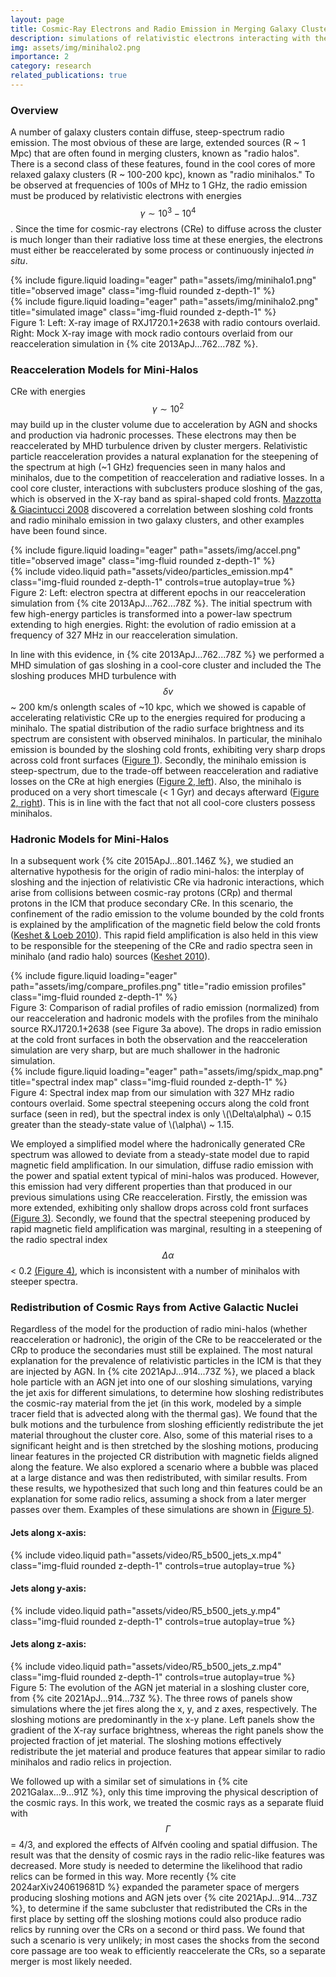 ```yaml
---
layout: page
title: Cosmic-Ray Electrons and Radio Emission in Merging Galaxy Clusters
description: simulations of relativistic electrons interacting with the ICM
img: assets/img/minihalo2.png
importance: 2
category: research
related_publications: true
---
```


### Overview

A number of galaxy clusters contain diffuse, steep-spectrum radio emission. The most obvious of these are large,
extended sources (R ~ 1 Mpc) that are often found in merging clusters, known as "radio halos". There is a second class
of these features, found in the cool cores of more relaxed galaxy clusters (R ~ 100-200 kpc), known as "radio
minihalos." To be observed at frequencies of 100s of MHz to 1 GHz, the radio emission must be produced by relativistic
electrons with energies $$\gamma \sim 10^3 - 10^4$$. Since the time for cosmic-ray electrons (CRe) to diffuse across the
cluster is much longer than their radiative loss time at these energies, the electrons must either be reaccelerated by
some process or continuously injected *in situ*.

<div id="figure1" class="row" width=700px >
    <div class="col-sm mt-2 mt-md-0">
        {% include figure.liquid loading="eager" path="assets/img/minihalo1.png" title="observed image" class="img-fluid rounded z-depth-1" %}
    </div>
    <div class="col-sm mt-2 mt-md-0">
        {% include figure.liquid loading="eager" path="assets/img/minihalo2.png" title="simulated image" class="img-fluid rounded z-depth-1" %}
    </div>
</div>
<div class="caption">
Figure 1: Left: X-ray image of RXJ1720.1+2638 with radio contours overlaid. Right: Mock X-ray image with 
    mock radio contours overlaid from our reacceleration simulation in {% cite 2013ApJ...762...78Z %}.
</div>

### Reacceleration Models for Mini-Halos

CRe with energies $$\gamma \sim 10^2$$ may build up in the cluster volume due to acceleration by AGN and shocks and
production via hadronic processes. These electrons may then be reaccelerated by MHD turbulence driven by cluster
mergers. Relativistic particle reacceleration provides a natural explanation for the steepening of the spectrum at high
(~1 GHz) frequencies seen in many halos and minihalos, due to the competition of reacceleration and radiative losses. In
a cool core cluster, interactions with subclusters produce sloshing of the gas, which is observed in the X-ray band as
spiral-shaped cold fronts. [Mazzotta & Giacintucci 2008](https://ui.adsabs.harvard.edu/abs/2008ApJ...675L...9M) discovered
a correlation between sloshing cold fronts and radio minihalo emission in two galaxy clusters, and other examples have
been found since.

<div id="figure2" class="row" width=700px >
    <div class="col-sm mt-2 mt-md-0">
        {% include figure.liquid loading="eager" path="assets/img/accel.png" title="observed image" class="img-fluid rounded z-depth-1" %}
    </div>
    <div class="col-sm mt-2 mt-md-0">
        {% include video.liquid path="assets/video/particles_emission.mp4" class="img-fluid rounded z-depth-1" controls=true autoplay=true %}
    </div>
</div>
<div class="caption">
Figure 2: Left: electron spectra at different epochs in our reacceleration simulation from 
   {% cite 2013ApJ...762...78Z %}. The initial spectrum with few high-energy particles is transformed into a 
   power-law spectrum extending to high energies. Right: the evolution of radio emission at a frequency of 327 MHz in our reacceleration simulation.
</div>

In line with this evidence, in {% cite 2013ApJ...762...78Z %} we performed a MHD simulation of gas sloshing in a cool-core cluster and
included the The sloshing produces MHD turbulence with $$\delta{v}$$ ~ 200 km/s onlength scales of ~10 kpc, which we
showed is capable of accelerating relativistic CRe up to the energies required for producing a minihalo. The spatial
distribution of the radio surface brightness and its spectrum are consistent with observed minihalos. In particular, the
minihalo emission is bounded by the sloshing cold fronts, exhibiting very sharp drops across cold front surfaces ([Figure 1](#figure1)).
Secondly, the minihalo emission is steep-spectrum, due to the trade-off between reacceleration and radiative losses on
the CRe at high energies ([Figure 2, left](#figure2)). Also, the minihalo is produced on a very short timescale (< 1 Gyr) and decays
afterward ([Figure 2, right](#figure2)). This is in line with the fact that not all cool-core clusters possess minihalos.  

### Hadronic Models for Mini-Halos

In a subsequent work {% cite 2015ApJ...801..146Z %}, we studied an alternative hypothesis for the origin of radio mini-halos: the interplay of sloshing and the injection of relativistic CRe via hadronic interactions, which arise from collisions between cosmic-ray protons (CRp) and thermal protons in the ICM that produce secondary CRe. In this scenario, the confinement of the radio emission to the volume bounded by the cold fronts is explained by the amplification of the magnetic field below the cold fronts ([Keshet & Loeb 2010](https://ui.adsabs.harvard.edu/abs/2010ApJ...722..737K)). This rapid field amplification is also held in this view to be responsible for the steepening of the CRe and radio spectra seen in minihalo (and radio halo) sources ([Keshet 2010](https://ui.adsabs.harvard.edu/abs/2010arXiv1011.0729K/abstract)).

<div class="row">
    <div id="figure3" class="col-sm mt-2 mt-md-0">
        {% include figure.liquid loading="eager" path="assets/img/compare_profiles.png" title="radio emission profiles" class="img-fluid rounded z-depth-1" %}
        <div class="caption">
            Figure 3: Comparison of radial profiles of radio emission (normalized) from our
            reacceleration and hadronic models with the profiles from the minihalo source
            RXJ1720.1+2638 (see Figure 3a above). The drops in radio emission at the cold front
            surfaces in both the observation and the reacceleration simulation are very sharp, but
            are much shallower in the hadronic simulation.
        </div>
    </div>
    <div id="figure4" class="col-sm mt-2 mt-md-0">
        {% include figure.liquid loading="eager" path="assets/img/spidx_map.png" title="spectral index map" class="img-fluid rounded z-depth-1" %}
        <div class="caption">
            Figure 4: Spectral index map from our simulation with 327 MHz radio contours overlaid.
            Some spectral steepening occurs along the cold front surface (seen in red), but the
            spectral index is only \(\Delta\alpha\) ~ 0.15 greater than the steady-state value of
            \(\alpha\) ~ 1.15.
        </div>
    </div>
</div>

We employed a simplified model where the hadronically generated CRe spectrum was allowed to deviate from a steady-state model due to rapid magnetic field amplification. In our simulation, diffuse radio emission with the power and spatial extent typical of mini-halos was produced. However, this emission had very different properties than that produced in our previous simulations using CRe reacceleration. Firstly, the emission was more extended, exhibiting only shallow drops across cold front surfaces [(Figure 3)](#figure3). Secondly, we found that the spectral steepening produced by rapid magnetic field amplification was marginal, resulting in a steepening of the radio spectral index $$\Delta\alpha$$ < 0.2 [(Figure 4)](#figure4), which is inconsistent with a number of minihalos with steeper spectra.

### Redistribution of Cosmic Rays from Active Galactic Nuclei

Regardless of the model for the production of radio mini-halos (whether reacceleration or hadronic), the origin of the CRe to be reaccelerated or the CRp to produce the secondaries must still be explained. The most natural explanation for the prevalence of relativistic particles in the ICM is that they are injected by AGN. In {% cite 2021ApJ...914...73Z %}, we placed a black hole particle with an AGN jet into one of our sloshing simulations, varying the jet axis for different simulations, to determine how sloshing redistributes the cosmic-ray material from the jet (in this work, modeled by a simple tracer field that is advected along with the thermal gas). We found that the bulk motions and the turbulence from sloshing efficiently redistribute the jet material throughout the cluster core. Also, some of this material rises to a significant height and is then stretched by the sloshing motions, producing linear features in the projected CR distribution with magnetic fields aligned along the feature. We also explored a scenario where a bubble was placed at a large distance and was then redistributed, with similar results. From these results, we hypothesized that such long and thin features could be an explanation for some radio relics, assuming a shock from a later merger passes over them. Examples of these simulations are shown in [(Figure 5)](#figure5).

<div id="figure5" class="row">
<h4>Jets along x-axis:</h4>
</div>
<div class="row">
    <div class="col">
        {% include video.liquid path="assets/video/R5_b500_jets_x.mp4" class="img-fluid rounded z-depth-1" controls=true autoplay=true %}
    </div>
</div>
<div class="row">
<h4>Jets along y-axis:</h4>
</div>
<div class="row">
    <div class="col">
        {% include video.liquid path="assets/video/R5_b500_jets_y.mp4" class="img-fluid rounded z-depth-1" controls=true autoplay=true %}
    </div>
</div>
<div class="row">
<h4>Jets along z-axis:</h4>
</div>
<div class="row">
    <div class="col">
        {% include video.liquid path="assets/video/R5_b500_jets_z.mp4" class="img-fluid rounded z-depth-1" controls=true autoplay=true %}
    </div>
</div>
<div class="caption">
Figure 5: The evolution of the AGN jet material in a sloshing cluster core, from {% cite 2021ApJ...914...73Z %}. The three rows of panels show simulations where the jet fires along the x, y, and z axes, respectively. The sloshing motions are predominantly in the x-y plane. Left panels show the gradient of the X-ray surface brightness, whereas the right panels show the projected fraction of jet material. The sloshing motions effectively redistribute the jet material and produce features that appear similar to radio minihalos and radio relics in projection.
</div>

We followed up with a similar set of simulations in {% cite 2021Galax...9...91Z %}, only this time improving the physical description of the cosmic rays. In this work, we treated the cosmic rays as a separate fluid with $$\Gamma$$ = 4/3, and explored the effects of Alfvén cooling and spatial diffusion. The result was that the density of cosmic rays in the radio relic-like features was decreased. More study is needed to determine the likelihood that radio relics can be formed in this way. More recently {% cite 2024arXiv240619681D %} expanded the parameter space of mergers producing sloshing motions and AGN jets over {% cite 2021ApJ...914...73Z %}, to determine if the same subcluster that redistributed the CRs in the first place by setting off the sloshing motions could also produce radio relics by running over the CRs on a second or third pass. We found that such a scenario is very unlikely; in most cases the shocks from the second core passage are too weak to efficiently reaccelerate the CRs, so a separate merger is most likely needed.


